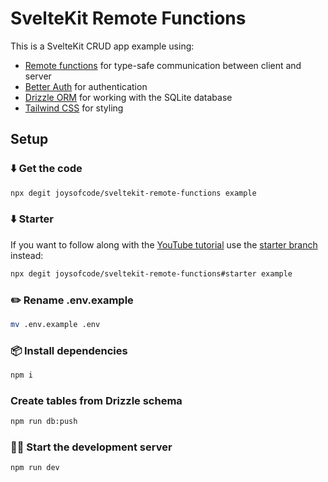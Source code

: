 # SvelteKit Remote Functions

This is a SvelteKit CRUD app example using:

-   [Remote functions](https://svelte.dev/docs/kit/remote-functions) for type-safe communication between client and server
-   [Better Auth](https://www.better-auth.com/) for authentication
-   [Drizzle ORM](https://orm.drizzle.team/) for working with the SQLite database
-   [Tailwind CSS](https://tailwindcss.com/) for styling

## Setup

### ⬇️ Get the code

```sh
npx degit joysofcode/sveltekit-remote-functions example
```

### ⬇️ Starter

If you want to follow along with the [YouTube tutorial](https://youtu.be/Ldnmirx0QtI) use the [starter branch](https://github.com/joysofcode/sveltekit-remote-functions/tree/starter) instead:

```sh
npx degit joysofcode/sveltekit-remote-functions#starter example
```

### ✏️ Rename .env.example

```sh
mv .env.example .env
```

### 📦️ Install dependencies

```sh
npm i
```

### Create tables from Drizzle schema

```sh
npm run db:push
```

### 🧑‍💻 Start the development server

```sh
npm run dev
```
